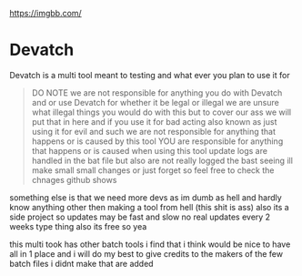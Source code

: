 https://imgbb.com/
# Devatch
Devatch is a multi tool meant to testing and what ever you plan to use it for
> DO NOTE we are not responsible for anything you do with Devatch and or use Devatch for whether it be legal or illegal we are unsure what illegal things you would do with this but to cover our ass we will put that in here and if you use it for bad acting also known as just using it for evil and such we are not responsible for anything that happens or is caused by this tool YOU are responsible for anything that happens or is caused when using this tool
update logs are handled in the bat file but also are not really logged the bast seeing ill make small small changes or just forget so feel free to check the chnages github shows

something else is that we need more devs as im dumb as hell and hardly know anything other then making a tool from hell (this shit is ass)
also its a side project so updates may be fast and slow no real updates every 2 weeks type thing also its free so yea

this multi took has other batch tools i find that i think would be nice to have all in 1 place and i will do my best to give credits to the makers of the few batch files i didnt make that are added
